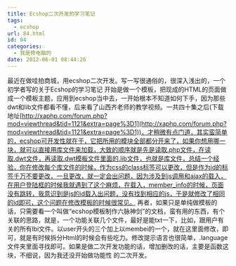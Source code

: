 ```yaml
---
title: Ecshop二次开发的学习笔记
tags:
  - ecshop
url: 84.html
id: 84
categories:
  - 我是修电脑的
date: 2012-06-01 08:44:26
---
```


最近在做哇拍商城，用ecshop二次开发。写一写很通俗的，很深入浅出的，一个初学者写的关于Ecshop的学习笔记 开始是做一个模板，把现成的HTML的页面做成一个模板主题，应用到ecshop当中去，一开始根本不知道如何下手，因为那些dwt和lib文件都看不懂，后来看了山西齐老师的教学视频。一共四十集之后(下载地址[http://xaphp.com/forum.php?mod=viewthread&tid=1121&extra=page%3D1](http://xaphp.com/forum.php?mod=viewthread&tid=1121&extra=page%3D1))，才稍微有点门道，其实蛮简单的，ecshop可开发性就在于，它把所用的模块全部都分开来了，如果你想用哪一块，就可以直接用库文件来加载，大致的顺序就是先是读取.php文件，在读取.dwt文件，再读取.dwt模板文件里面的.lib文件，也就是库文件，总结一个经验，你在修改每个库文件的时候，作为css的class标签可以更改，但是作为id的标签千万不要更改，一旦更改，就一定会出问题，因为涉及到js调用和ajax的载入，在用户登陆框的时候我就遇到了这个麻烦，在载入，member_info的时候，页面没有跳转，我意识到是js的id载入出问题，没有找到相应的js，于是就修改了相同的id即可，这个问题在修改模板的时候很常见。 再者，如果只是单纯做模板的话，只需要看一个叫做“ecshop模板制作六脉神剑”的文档，蛮有用的东西，有个关联的思路，就是，一个功能关联几个文件，最好是能txt一下，比如，跟用户有关的所有lbi文件。以user开头的三个加上以membei的一个，就在这里面修改，即可，就是有时候拆分Html的时候会有些吃力。修改提示语言也很简单，.language文件夹里面寻找即可。如果是做二次开发功能的话，增加删改的话，主要是函数这块，不细说，因为我还没开始做功能性 的二次开发。
